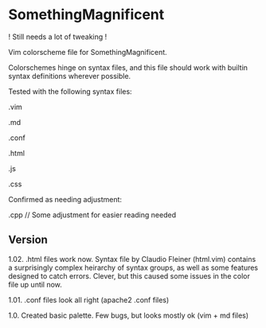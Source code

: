 SomethingMagnificent
====================

! Still needs a lot of tweaking !

Vim colorscheme file for SomethingMagnificent.

Colorschemes hinge on syntax files, and this file should work with builtin syntax definitions wherever possible. 

Tested with the following syntax files:
  
  .vim
  
  .md

  .conf
  
  .html

  .js

  .css

Confirmed as needing adjustment:
  
  .cpp // Some adjustment for easier reading needed 

Version
-------
1.02.   .html files work now. Syntax file by Claudio Fleiner (html.vim) contains
        a surprisingly complex heirarchy of syntax groups, as well as some features
        designed to catch errors. Clever, but this caused some issues in the color
        file up until now.

1.01.   .conf files look all right (apache2 .conf files)

1.0.    Created basic palette. Few bugs, but looks mostly ok (vim + md files)
